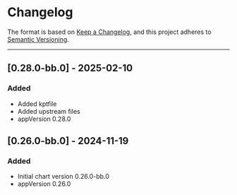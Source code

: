 # Changelog

The format is based on [Keep a Changelog](https://keepachangelog.com/en/1.0.0/), and this project adheres to [Semantic Versioning](https://semver.org/spec/v2.0.0.html).

---
## [0.28.0-bb.0] - 2025-02-10

### Added

- Added kptfile
- Added upstream files 
- appVersion 0.28.0

## [0.26.0-bb.0] - 2024-11-19

### Added

- Initial chart version 0.26.0-bb.0
- appVersion 0.26.0
